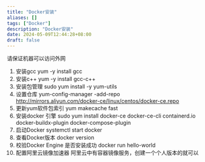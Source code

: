 ```yaml
---
title: "Docker安装"
aliases: []
tags: ["Docker"]
description: "Docker安装"
date: 2024-05-09T12:44:28+08:00
draft: false
---
```



请保证机器可以访问外网

1. 安装gcc
yum -y install gcc
2. 安装c++
yum -y install gcc-c++
3. 安装包管理
sudo yum install -y yum-utils
4. 设置仓库
yum-config-manager -add-repo http://mirrors.aliyun.com/docker-ce/linux/centos/docker-ce.repo
5. 更新yum软件包索引
yum makecache fast
6. 安装docker 引擎
sudo yum install docker-ce docker-ce-cli containerd.io docker-buildx-plugin docker-compose-plugin
7. 启动Docker
systemctl start docker
8. 查看Docker版本
docker version
9. 校验Docker Engine 是否安装成功
docker run hello-world
10. 配置阿里云镜像加速器
阿里云中有容器镜像服务，创建一个个人版本的就可以

